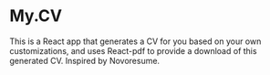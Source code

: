 # My.CV

This is a React app that generates a CV for you based on your own customizations, and uses React-pdf to provide a download of this generated CV. Inspired by Novoresume. 